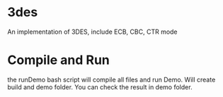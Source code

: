 # 3des
An implementation of 3DES, include ECB, CBC, CTR mode

# Compile and Run
the runDemo bash script will compile all files and run Demo. Will create build and demo folder.
You can check the result in demo folder.
